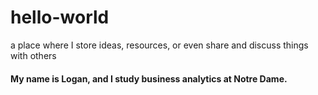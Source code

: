 # hello-world
a place where I store ideas, resources, or even share and discuss things with others

#### My name is Logan, and I study business analytics at Notre Dame.

